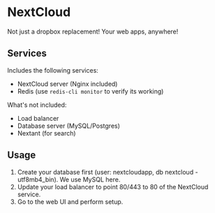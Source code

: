 NextCloud
========
Not just a dropbox replacement! Your web apps, anywhere!

Services
--------
Includes the following services:
- NextCloud server (Nginx included)
- Redis (use `redis-cli monitor` to verify its working)

What's not included:
- Load balancer
- Database server (MySQL/Postgres)
- Nextant (for search)

Usage
-----
1. Create your database first (user: nextcloudapp, db nextcloud - utf8mb4_bin). We use MySQL here.
2. Update your load balancer to point 80/443 to 80 of the NextCloud service.
3. Go to the web UI and perform setup.

